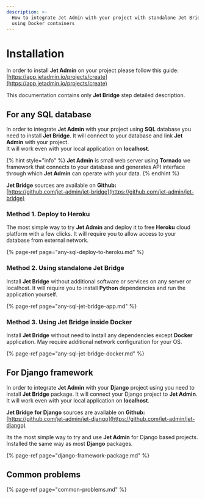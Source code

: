 ```yaml
---
description: >-
  How to integrate Jet Admin with your project with standalone Jet Bridge or
  using Docker containers
---
```


# Installation

In order to install **Jet Admin** on your project please follow this guide:  
[https://app.jetadmin.io/projects/create](https://app.jetadmin.io/projects/create)

This documentation contains only **Jet Bridge** step detailed description.

## For any SQL database

In order to integrate **Jet Admin** with your project using **SQL** database you need to install **Jet Bridge**. It will connect to your database and link **Jet Admin** with your project.   
It will work even with your local application on **localhost**.

{% hint style="info" %}
**Jet Admin** is small web server using **Tornado** we framework that connects to your database and generates API interface through which **Jet Admin** can operate with your data.
{% endhint %}

**Jet Bridge** sources are available on **Github:**  
[https://github.com/jet-admin/jet-bridge](https://github.com/jet-admin/jet-bridge)

### Method 1. Deploy to Heroku

The most simple way to try **Jet Admin** and deploy it to free **Heroku** cloud platform with a few clicks. It will require you to allow access to your database from external network.

{% page-ref page="any-sql-deploy-to-heroku.md" %}

### Method 2. Using standalone Jet Bridge

Install **Jet Bridge** without additional software or services on any server or localhost. It will require you to install **Python** dependencies and run the application yourself.

{% page-ref page="any-sql-jet-bridge-app.md" %}

### Method 3. Using Jet Bridge inside Docker

Install **Jet Bridge** without need to install any dependencies except **Docker** application. May require additional network configuration for your OS.

{% page-ref page="any-sql-jet-bridge-docker.md" %}

## For Django framework

In order to integrate **Jet Admin** with your **Django** project using you need to install **Jet Bridge** package. It will connect your Django project to **Jet Admin**.   
It will work even with your local application on **localhost**.

**Jet Bridge** **for Django** sources are available on **Github:**  
[https://github.com/jet-admin/jet-django](https://github.com/jet-admin/jet-django)

Its the most simple way to try and use **Jet Admin** for Django based projects. Installed the same way as most **Django** packages.

{% page-ref page="django-framework-package.md" %}

## Common problems

{% page-ref page="common-problems.md" %}



